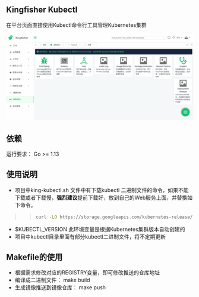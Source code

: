 ## Kingfisher Kubectl

在平台页面直接使用Kubectl命令行工具管理Kubernetes集群

![image](screenshots/kubectl.gif)

## 依赖

运行要求： Go >= 1.13

## 使用说明

- 项目中king-kubectl.sh 文件中有下载kubectl 二进制文件的命令，如果不能下载或者下载慢，**强烈建议**提前下载好，放到自己的Web服务上面，并替换如下命令。
>>```bash
>>curl -LO https://storage.googleapis.com/kubernetes-release/release/$KUBECTL_VERSION/bin/linux/amd64/kubectl
>>```
- $KUBECTL_VERSION 此环境变量是根据Kubernetes集群版本自动创建的
- 项目中kubectl目录里面有部分kubectl二进制文件，将不定期更新

## Makefile的使用

- 根据需求修改对应的REGISTRY变量，即可修改推送的仓库地址
- 编译成二进制文件： make build
- 生成镜像推送到镜像仓库： make push

